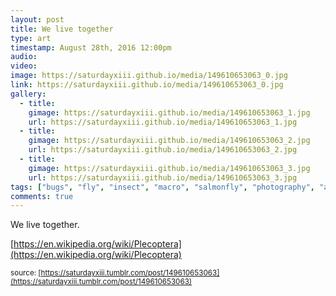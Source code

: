 ```yaml
---
layout: post
title: We live together
type: art
timestamp: August 28th, 2016 12:00pm
audio: 
video: 
image: https://saturdayxiii.github.io/media/149610653063_0.jpg
link: https://saturdayxiii.github.io/media/149610653063_0.jpg
gallery:
  - title: 
    gimage: https://saturdayxiii.github.io/media/149610653063_1.jpg
    url: https://saturdayxiii.github.io/media/149610653063_1.jpg
  - title: 
    gimage: https://saturdayxiii.github.io/media/149610653063_2.jpg
    url: https://saturdayxiii.github.io/media/149610653063_2.jpg
  - title: 
    gimage: https://saturdayxiii.github.io/media/149610653063_3.jpg
    url: https://saturdayxiii.github.io/media/149610653063_3.jpg
tags: ["bugs", "fly", "insect", "macro", "salmonfly", "photography", "art"]
comments: true
---
```

We live together.

[https://en.wikipedia.org/wiki/Plecoptera](https://en.wikipedia.org/wiki/Plecoptera)

<small>source: [https://saturdayxiii.tumblr.com/post/149610653063](https://saturdayxiii.tumblr.com/post/149610653063)</small>
